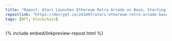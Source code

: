 ```yaml
---
title: "Repost: Atari Launches Ethereum Retro Arcade on Base, Starting With ‘Asteroids’ - Decrypt"
repostlink: "https://decrypt.co/241497/atari-ethereum-retro-arcade-base-asteroids"
tags: [NFT, blockchain]
---
```


{% include embed/linkpreview-repost.html %}
